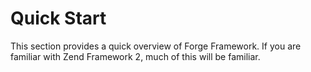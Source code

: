 # Quick Start

This section provides a quick overview of Forge Framework. If you are familiar with Zend Framework 2, much of this will be familiar.
